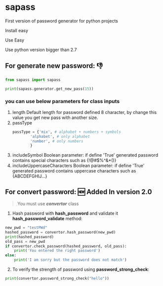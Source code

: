# sapass

First version of password generator for python projects

Install easy

Use Easy

Use python version bigger than 2.7

## For generate new password: :-1:
```python
from sapass import sapass

print(sapass.generator.get_new_pass(15))
```

### you can use below parameters for class inputs
1. length
    Default length for password defined 8 character, by change this value you get new pass with another size.
2. passType
    ```python
    passType = {'mix', # alphabet + numbers + symbols
            'alphabet', # only alphabet
            'number', # only numbers
            }
    ```
3. includeSymbol
    Boolean parameter: if define 'True' generated password contains special characters such as {!@#$%^&*()}
4. includeUppercaseCharacters
    Boolean parameter: if define 'True' generated password contains uppercase characters such as {ABCDEFGHIJ...}

## For convert password: :new: Added In version 2.0
> You must use **_convertor_** class

1. Hash password with **hash_password** and validate it **hash_password_validate** method:
```python
new_pwd = "testPWd"
hashed_password = convertor.hash_password(new_pwd)
print(hashed_password)
old_pass = new_pwd
if convertor.check_password(hashed_password, old_pass):
    print('You entered the right password')
else:
    print('I am sorry but the password does not match')

```
 
 2. To verify the strength of password using **password_strong_check**:
 ```python
print(convertor.password_strong_check("hello"))
```

